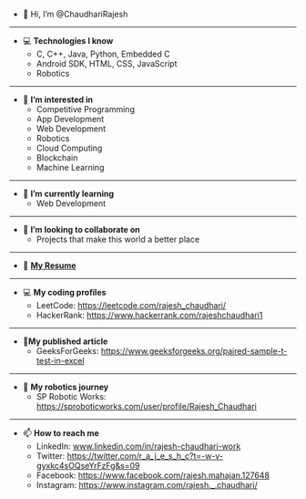 - 👋 Hi, I’m @ChaudhariRajesh
---   
- 💻 **Technologies I know**
	- C, C++, Java, Python, Embedded C
	- Android SDK, HTML, CSS, JavaScript
	- Robotics

---
- 👀 **I’m interested in**
	- Competitive Programming
	- App Development
	- Web Development
	- Robotics
	- Cloud Computing
	- Blockchain
	- Machine Learning
---
- 🌱 **I’m currently learning**
	- Web Development
---
- 💞️ **I’m looking to collaborate on**
	- Projects that make this world a better place
---
- 📜 **<a href="https://drive.google.com/file/d/1L-KYEydMHM68jgyPFlwN4Unhvj8EUn7A/view?usp=sharing">My Resume</a>**

---
- 💻 **My coding profiles**
	- LeetCode: https://leetcode.com/rajesh_chaudhari/
	- HackerRank: https://www.hackerrank.com/rajeshchaudhari1
---
- 📝**My published article**
	- GeeksForGeeks: https://www.geeksforgeeks.org/paired-sample-t-test-in-excel
---
- 🤖 **My robotics journey**
	- SP Robotic Works: https://sproboticworks.com/user/profile/Rajesh_Chaudhari
---
- 📫 **How to reach me**
	- LinkedIn: www.linkedin.com/in/rajesh-chaudhari-work
	- Twitter: https://twitter.com/r_a_j_e_s_h_c?t=-w-v-gyxkc4sOQseYrFzFg&s=09
	- Facebook: https://www.facebook.com/rajesh.mahajan.127648
	- Instagram: https://www.instagram.com/rajesh._.chaudhari/
<!---
ChaudhariRajesh/ChaudhariRajesh is a ✨ special ✨ repository because its `README.md` (this file) appears on your GitHub profile.
You can click the Preview link to take a look at your changes.
--->
